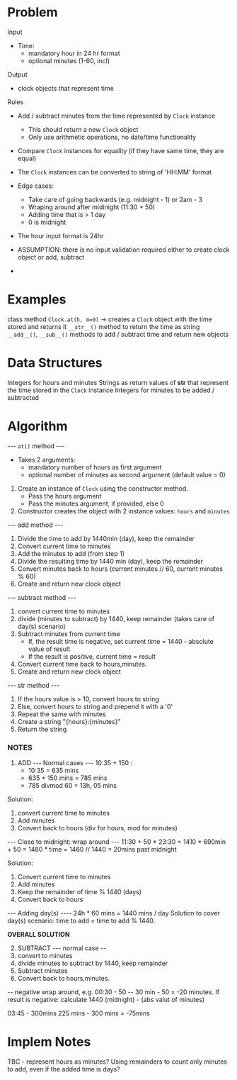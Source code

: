 # Problem
Input
- Time:
    - mandatory hour in 24 hr format
    - optional minutes (1-60, incl)


Output
- clock objects that represent time


Rules
- Add / subtract minutes from the time represented by `Clock` instance
    - This should return a new `Clock` object
    - Only use arithmetic operations, no date/time functionality
- Compare `Clock` instances for equality (if they have same time, they are equal)
- The `Clock` instances can be converted to string of 'HH:MM' format

- Edge cases:
    - Take care of going backwards (e.g. midnight - 1) or 2am - 3
    - Wraping around after midinight (11:30 + 50)
    - Adding time that is > 1 day
    - 0 is midnight
- The hour input format is 24hr

- ASSUMPTION: there is no input validation required either to create clock object or add, subtract

-

# Examples
class method `Clock.at(h, m=0)` -> creates a `Clock` object with the time stored and returns it
`__str__()` method to return the time as string
`__add__()`, `__sub__()` methods to add / subtract time and return new objects


# Data Structures
Integers for hours and minutes
Strings as return values of __str__ that represent the time stored in the `Clock` instance
Integers for minutes to be added / subtracted


# Algorithm
--- `at()` method ---
- Takes 2 arguments:
    - mandatory number of hours as first argument
    - optional number of minutes as second argument (default value = 0)

1. Create an instance of `Clock` using the constructor method.
    - Pass the hours argument
    - Pass the minutes argument, if provided, else 0
2. Constructor creates the object with 2 instance values: `hours` and `minutes`

--- add method ---
1. Divide the time to add by 1440min (day), keep the remainder
2. Convert current time to minutes
3. Add the minutes to add (from step 1)
4. Divide the resulting time by 1440 min (day), keep the remainder
5. Convert minutes back to hours (current minutes // 60, current minutes % 60)
6. Create and return new clock object

--- subtract method ---
1. convert current time to minutes
2. divide (minutes to subtract) by 1440, keep remainder (takes care of day(s) scenario)
3. Subtract minutes from current time
    - If, the result time is negative, set current time = 1440 - absolute value of result
    - If the result is positive, current time = result
4. Convert current time back to hours,minutes.
5. Create and return new clock object

--- str method ---
1. If the hours value is > 10, convert hours to string
2. Else, convert hours to string and prepend it with a '0'
3. Repeat the same with minutes
4. Create a string "{hours}:{minutes}"
5. Return the string

### NOTES
1. ADD
 --- Normal cases ---
10:35 + 150 :
    * 10:35 = 635 mins
    * 635 + 150 mins = 785 mins
    * 785 divmod 60 = 13h, 05 mins

Solution:
1. convert current time to minutes
2. Add minutes
3. Convert back to hours (div for hours, mod for minutes)

--- Close to midnight: wrap around ---
11:30 + 50
    * 23:30 = 1410
    * 690min + 50 = 1460
    * time = 1460 // 1440 = 20mins past midnight

Solution:
1. Convert current time to minutes
2. Add minutes
3. Keep the remainder of time % 1440 (days)
4. Convert back to hours


--- Adding day(s) ----
24h * 60 mins = 1440 mins / day
Solution to cover day(s) scenario: time to add = time to add % 1440.

**OVERALL SOLUTION**


2. SUBTRACT
--- normal case --
1. convert to minutes
2. divide minutes to subtract by 1440, keep remainder
3. Subtract minutes
4. Convert back to hours,minutes.

-- negative wrap around, e.g. 00:30 - 50 --
30 min - 50 = -20 minutes.
If result is negative: calculate 1440 (midnight) - (abs valut of minutes)

03:45 - 300mins
225 mins - 300 mins = -75mins



# Implem Notes
TBC - represent hours as minutes?
Using remainders to count only minutes to add, even if the added time is days?
